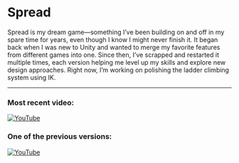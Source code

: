 # Spread

Spread is my dream game—something I’ve been building on and off in my spare time for years, even though I know I might never finish it.
It began back when I was new to Unity and wanted to merge my favorite features from different games into one. Since then, I’ve scrapped and restarted it multiple times, each version helping me level up my skills and explore new design approaches.
Right now, I’m working on polishing the ladder climbing system using IK.

---

### Most recent video:
[![YouTube](https://img.shields.io/badge/YouTube-red?style=for-the-badge&logo=youtube&logoColor=white)](https://youtu.be/qnsD58RJhdU)

### One of the previous versions:
[![YouTube](https://img.shields.io/badge/YouTube-red?style=for-the-badge&logo=youtube&logoColor=white)](https://www.youtube.com/watch?v=v82jUoOpVp4)
